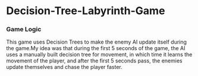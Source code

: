 # Decision-Tree-Labyrinth-Game

### Game Logic

This game uses Decision Trees to make the enemy AI update itself during the game.My idea was that during the first 5 seconds of the game, the AI uses a manually built decision tree for movement, in which time it learns the movement of the player, and after the first 5 seconds pass, the enemies update themselves and chase the player faster.
